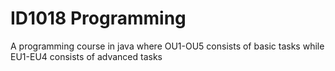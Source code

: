 # ID1018 Programming
A programming course in java where OU1-OU5 consists of basic tasks while EU1-EU4 consists of advanced tasks
